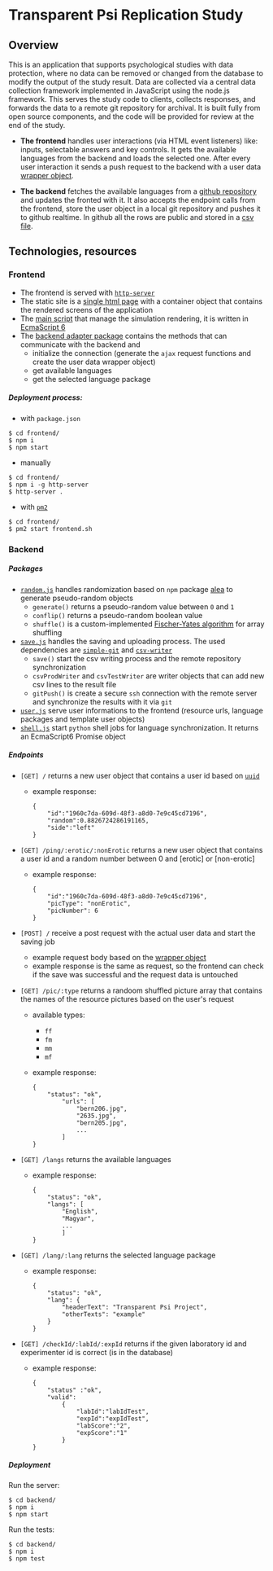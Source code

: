 # Transparent Psi Replication Study

## Overview

This is an application that supports psychological studies with data protection, where no data can be removed or changed from the database to modify the output of the study result. Data are collected via a central data collection framework implemented in JavaScript using the node.js framework. This serves the study code to clients, collects responses, and forwards the data to a remote git repository for archival. It is built fully from open source components, and the code will be provided for review at the end of the study.

- **The frontend** handles user interactions (via HTML event listeners) like: inputs, selectable answers and key controls. It gets the available languages from the backend and loads the selected one. After every user interaction it sends a push request to the backend with a user data [wrapper object](wrapper_object.md).

- **The backend** fetches the available languages from a [github repository](https://github.com/gy0p4k/transparent-psi-languages) and updates the fronted with it. It also accepts the endpoint calls from the frontend, store the user object in a local git repository and pushes it to github realtime. In github all the rows are public and stored in a [csv file](https://github.com/gy0p4k/transparent-psi-results/blob/master/results.csv).

## Technologies, resources

### Frontend

- The frontend is served with [`http-server`](https://github.com/indexzero/http-server)
- The static site is a [single html page](frontend/index.html) with a container object that contains the rendered screens of the application
- The [main script](frontend/script.js) that manage the simulation rendering, it is written in [EcmaScript 6](http://es6-features.org/)
- The [backend adapter package](frontend/backend-adapter.js) contains the methods that can communicate with the backend and
    - initialize the connection (generate the `ajax` request functions and create the user data wrapper object)
    - get available languages
    - get the selected language package

##### Deployment process:

- with `package.json` 
```shell
$ cd frontend/
$ npm i
$ npm start
```

- manually
```shell
$ cd frontend/
$ npm i -g http-server
$ http-server . 
```

- with [`pm2`](http://pm2.keymetrics.io/)
```shell
$ cd frontend/
$ pm2 start frontend.sh
```

### Backend

##### Packages

- [`random.js`](backend/src/random.js) handles randomization based on `npm` package [alea](https://www.npmjs.com/package/alea) to generate pseudo-random objects 
    -  `generate()` returns a pseudo-random value between `0` and `1`
    -  `conflip()` returns a pseudo-random boolean value
    -  `shuffle()` is a custom-implemented [Fischer-Yates algorithm](https://bost.ocks.org/mike/shuffle/) for array shuffling
- [`save.js`](backend/src/save.js) handles the saving and uploading process. The used dependencies are [`simple-git`](https://www.npmjs.com/package/simple-git) and [`csv-writer`](https://www.npmjs.com/package/csv-writer)
    - `save()` start the csv writing process and the remote repository synchronization
    - `csvProdWriter` and `csvTestWriter` are writer objects that can add new csv lines to the result file
    - `gitPush()` is create a secure `ssh` connection with the remote server and synchronize the results with it via `git`
- [`user.js`](backend/src/user.js) serve user informations to the frontend (resource urls, language packages and template user objects)
- [`shell.js`](backend/src/shell.js) start `python` shell jobs for language synchronization. It returns an EcmaScript6 Promise object

##### Endpoints

- `[GET] /` returns a new user object that contains a user id based on [`uuid`](https://www.npmjs.com/package/uuid)    
    - example response:
    
        ```
        {
            "id":"1960c7da-609d-48f3-a8d0-7e9c45cd7196",
            "random":0.8826724286191165,
            "side":"left"
        }
        ```

- `[GET] /ping/:erotic/:nonErotic` returns a new user object that contains a user id and a random number between 0 and [erotic] or [non-erotic]   
    - example response:
    
        ```
        {
            "id":"1960c7da-609d-48f3-a8d0-7e9c45cd7196",
            "picType": "nonErotic",
            "picNumber": 6
        }
        ```

- `[POST] /` receive a post request with the actual user data and start the saving job
    - example request body based on the [wrapper object](wrapper_object.md)
    - example response is the same as request, so the frontend can check if the save was successful and the  request data is untouched
- `[GET] /pic/:type` returns a randoom shuffled picture array that contains the names of the resource pictures based on the user's request
    - available types:
        - `ff`
        - `fm`
        - `mm`
        - `mf`
    - example response:

        ```
        {
            "status": "ok",
                "urls": [
                    "bern206.jpg",
                    "2635.jpg",
                    "bern205.jpg",
                    ...
                ]
        }
        ```

- `[GET] /langs` returns the available languages    
    - example response:
    
        ```
        {
            "status": "ok",
            "langs": [
                "English",
                "Magyar",
                ...
                ]
        }
        ```

- `[GET] /lang/:lang` returns the selected language package
    - example response:
    
        ```
        {
            "status": "ok",
            "lang": {
                "headerText": "Transparent Psi Project",
                "otherTexts": "example"
            }
        }
        ```

- `[GET] /checkId/:labId/:expId` returns if the given laboratory id and experimenter id is correct (is in the database)
    - example response:
    
        ```
        {
            "status" :"ok",
            "valid":
                {
                    "labId":"labIdTest",
                    "expId":"expIdTest",
                    "labScore":"2",
                    "expScore":"1"
                }
        }
        ```

##### Deployment

Run the server:
```shell
$ cd backend/
$ npm i
$ npm start
```

Run the tests:
```shell
$ cd backend/
$ npm i
$ npm test
```
